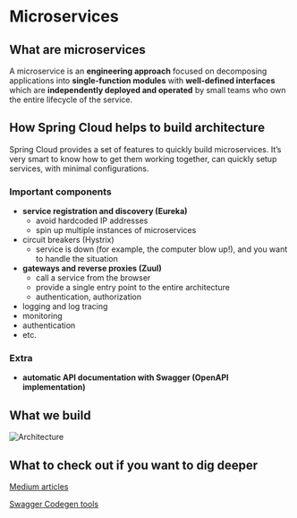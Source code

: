 # Microservices

## What are microservices

A microservice is an **engineering approach** focused on decomposing applications into **single-function modules** with **well-defined interfaces** which are **independently deployed and operated** by small teams who own the entire lifecycle of the service.

## How Spring Cloud helps to build architecture

Spring Cloud provides a set of features to quickly build microservices. It’s very smart to know how to get them working together, can quickly setup services, with minimal configurations.

### Important components

* **service registration and discovery (Eureka)**
  * avoid hardcoded IP addresses
  * spin up multiple instances of microservices
* circuit breakers (Hystrix)
  * service is down (for example, the computer blow up!), and you want to handle the situation
* **gateways and reverse proxies (Zuul)**
  * call a service from the browser
  * provide a single entry point to the entire architecture
  * authentication, authorization
* logging and log tracing
* monitoring
* authentication
* etc.

### Extra

* **automatic API documentation with Swagger (OpenAPI implementation)**

## What we build

![Architecture](https://exampledriven.files.wordpress.com/2016/07/zuul-api-gateway.jpg)

## What to check out if you want to dig deeper

[Medium articles](https://medium.com/omarelgabrys-blog/microservices-with-spring-boot-intro-to-microservices-part-1-c0d24cd422c3)

[Swagger Codegen tools](https://github.com/swagger-api/swagger-codegen)
